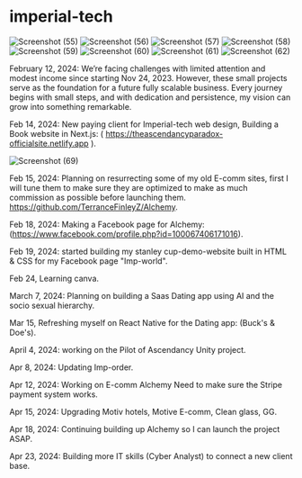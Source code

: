 # imperial-tech

![Screenshot (55)](https://github.com/TerranceFinleyZ/imperial-tech/assets/112042894/d45924db-ebba-429b-a4d3-3edd84f3d64a)
![Screenshot (56)](https://github.com/TerranceFinleyZ/imperial-tech/assets/112042894/bc9507d2-37bb-442e-8fa3-2d204272e1f7)
![Screenshot (57)](https://github.com/TerranceFinleyZ/imperial-tech/assets/112042894/8a20fd6d-02e0-4547-b6fb-f4cc0ecea67d)
![Screenshot (58)](https://github.com/TerranceFinleyZ/imperial-tech/assets/112042894/d1af168f-0bb9-4473-b0d7-8df01e8a0861)
![Screenshot (59)](https://github.com/TerranceFinleyZ/imperial-tech/assets/112042894/32da62c6-b00a-4a99-833b-610431253df8)
![Screenshot (60)](https://github.com/TerranceFinleyZ/imperial-tech/assets/112042894/9da8620d-5d57-4200-a224-0b0e87e8df2b)
![Screenshot (61)](https://github.com/TerranceFinleyZ/imperial-tech/assets/112042894/af873115-254e-4237-b204-27a600865223)
![Screenshot (62)](https://github.com/TerranceFinleyZ/imperial-tech/assets/112042894/33825179-624b-4ef4-bc06-5f33f6cc8d9a)


February 12, 2024: We’re facing challenges with limited attention and modest income since starting Nov 24, 2023. However, these small projects serve as the foundation for a future fully scalable business. Every journey begins with small steps, and with dedication and persistence, my vision can grow into something remarkable.

Feb 14, 2024: New paying client for Imperial-tech web design, Building a Book website in Next.js: ( https://theascendancyparadox-officialsite.netlify.app ).

![Screenshot (69)](https://github.com/TerranceFinleyZ/imperial-tech/assets/112042894/ea5365b3-38e7-4c29-b0cf-eac83d761379)

Feb 15, 2024: Planning on resurrecting some of my old E-comm sites, first I will tune them to make sure they are optimized to make as much commission as possible before launching them. https://github.com/TerranceFinleyZ/Alchemy.

Feb 18, 2024: Making a Facebook page for Alchemy: (https://www.facebook.com/profile.php?id=100067406171016). 

Feb 19, 2024: started building my stanley cup-demo-website built in HTML & CSS for my Facebook page "Imp-world".

Feb 24, Learning canva. 

March 7, 2024: Planning on building a Saas Dating app using AI and the socio sexual hierarchy.

Mar 15, Refreshing myself on React Native for the Dating app: (Buck's & Doe's).

April 4, 2024: working on the Pilot of Ascendancy Unity project.

Apr 8, 2024: Updating Imp-order.

Apr 12, 2024: Working on E-comm Alchemy Need to make sure the Stripe payment system works.

Apr 15, 2024: Upgrading Motiv hotels, Motive E-comm, Clean glass, GG.

Apr 18, 2024: Continuing building up Alchemy so I can launch the project ASAP.

Apr 23, 2024: Building more IT skills (Cyber Analyst) to connect a new client base.

